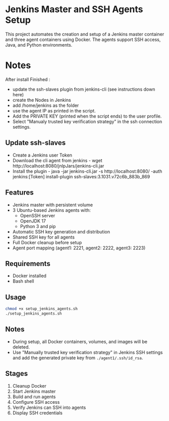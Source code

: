 # Jenkins Master and SSH Agents Setup

This project automates the creation and setup of a Jenkins master container and three agent containers using Docker. The agents support SSH access, Java, and Python environments.

# Notes
After install Finished :
- update the ssh-slaves plugin from jenkins-cli (see instructions down here)
- create the Nodes in Jenkins
- add /home/jenkins as the folder
- use the agent IP as printed in the script.
- Add the PRIVATE KEY (printed when the script ends) to the user profile.
- Select "Manualy trusted key verification strategy" in the ssh connection settings.

## Update ssh-slaves
- Create a Jenkins user Token
- Download the cli agent from jenkins - wget http://localhost:8080/jnlpJars/jenkins-cli.jar
- Install the plugin - java -jar jenkins-cli.jar -s http://localhost:8080/   -auth jenkins:[Token]  install-plugin ssh-slaves:3.1031.v72c6b_883b_869

## Features

- Jenkins master with persistent volume
- 3 Ubuntu-based Jenkins agents with:
  - OpenSSH server
  - OpenJDK 17
  - Python 3 and pip
- Automatic SSH key generation and distribution
- Shared SSH key for all agents
- Full Docker cleanup before setup
- Agent port mapping (agent1: 2221, agent2: 2222, agent3: 2223)

## Requirements

- Docker installed
- Bash shell

## Usage

```bash
chmod +x setup_jenkins_agents.sh
./setup_jenkins_agents.sh
```

## Notes

- During setup, all Docker containers, volumes, and images will be deleted.
- Use "Manually trusted key verification strategy" in Jenkins SSH settings and add the generated private key from `./agent1/.ssh/id_rsa`.

## Stages

1. Cleanup Docker
2. Start Jenkins master
3. Build and run agents
4. Configure SSH access
5. Verify Jenkins can SSH into agents
6. Display SSH credentials
